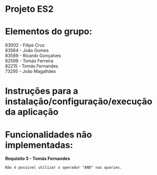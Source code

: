 # Projeto ES2

# Elementos do grupo:

83002 - Filipe Cruz  
83564 - João Gomes  
83589 - Ricardo Gonçalves  
82598 - Tomás Ferreira  
82215 - Tomás Fernandes  
73295 - João Magalhães  

# Instruções para a instalação/configuração/execução da aplicação



# Funcionalidades não implementadas:

**Requisito 5 - Tomás Fernandes**

    Não é possível utilizar o operador "AND" nas queries.


